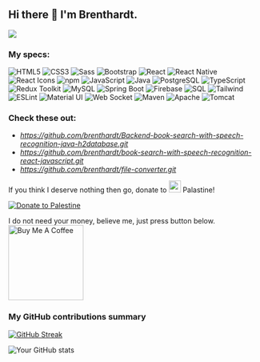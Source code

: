 ## Hi there 👋 I'm Brenthardt.
![](https://komarev.com/ghpvc/?username=brenthardt&color=%2300FF00)
<h3>My specs:</h3>
<p>
  <img alt="HTML5" src="https://img.shields.io/badge/-HTML5-E34F26?style=flat-square&logo=html5&logoColor=white" />
  <img alt="CSS3" src="https://img.shields.io/badge/-CSS3-1572B6?style=flat-square&logo=css3&logoColor=white" />
  <img alt="Sass" src="https://img.shields.io/badge/-Sass-CC6699?style=flat-square&logo=sass&logoColor=white" />
  <img alt="Bootstrap" src="https://img.shields.io/badge/-Bootstrap-7953b3?style=flat-square&logo=bootstrap&logoColor=white" />
  <img alt="React" src="https://img.shields.io/badge/-React-45b8d8?style=flat-square&logo=react&logoColor=white" />
  <img alt="React Native" src="https://img.shields.io/badge/-React%20Native-61DAFB?style=flat-square&logo=react&logoColor=white" />
  <img alt="React Icons" src="https://img.shields.io/badge/React_Icons-61DAFB?style=flat-square&logo=react&logoColor=white" />
  <img alt="npm" src="https://img.shields.io/badge/-NPM-CB3837?style=flat-square&logo=npm&logoColor=white" />
  <img alt="JavaScript" src="https://img.shields.io/badge/-JavaScript-F7DF1E?style=flat-square&logo=javascript&logoColor=black" />
   <img alt="Java" src="https://img.shields.io/badge/-Java-007396?style=flat-square&logo=openjdk&logoColor=white" />
    <img alt="PostgreSQL" src="https://img.shields.io/badge/-PostgreSQL-336791?style=flat-square&logo=postgresql&logoColor=white" />
  <img alt="TypeScript" src="https://img.shields.io/badge/-TypeScript-007ACC?style=flat-square&logo=typescript&logoColor=white" />
  <img alt="Redux Toolkit" src="https://img.shields.io/badge/-Redux%20Toolkit-764ABC?style=flat-square&logo=redux&logoColor=white" />
   <img alt="MySQL" src="https://img.shields.io/badge/-MySQL-4479A1?style=flat-square&logo=mysql&logoColor=white" />
    <img alt="Spring Boot" src="https://img.shields.io/badge/-Spring%20Boot-6DB33F?style=flat-square&logo=spring-boot&logoColor=white" />
  <img alt="Firebase" src="https://img.shields.io/badge/-Firebase-FFCA28?style=flat-square&logo=firebase&logoColor=black" />
  <img alt="SQL" src="https://img.shields.io/badge/SQL-005C84?style=flat-square&logo=mysql&logoColor=white" />
  <img alt="Tailwind" src="https://img.shields.io/badge/-Tailwind-%23F7B93E?style=flat-square&logo=tailwind&logoColor=white" />
  <img alt="ESLint" src="https://img.shields.io/badge/-ESLint-4B32C3?style=flat-square&logo=eslint&logoColor=white" />
  <img alt="Material UI" src="https://img.shields.io/badge/-Material%20UI-0081CB?style=flat-square&logo=material-ui&logoColor=white" />
  <img alt="Web Socket" src="https://img.shields.io/badge/WebSockets-000000?style=flat-square&logo=websockets&logoColor=white" />
  <img alt="Maven" src="https://img.shields.io/badge/-Maven-C60F16?style=flat-square&logo=apache-maven&logoColor=white" />
  <img alt="Apache" src="https://img.shields.io/badge/-Apache-%23D22128?style=flat-square&logo=apache&logoColor=white" />
  <img alt="Tomcat" src="https://img.shields.io/badge/-Tomcat-%23F8DC75?style=flat-square&logo=apache-tomcat&logoColor=black" />
</p>

<h3>Check these out:</h3>
<ul>
 <li><a href="abc0"><i>https://github.com/brenthardt/Backend-book-search-with-speech-recognition-java-h2database.git</i></a></li>
  <li><a href="abc1"><i>https://github.com/brenthardt/book-search-with-speech-recognition-react-javascript.git</i></a></li>
  <li><a href="abc2"><i>https://github.com/brenthardt/file-converter.git</i></a></li>
</ul>

<p>If you think I deserve nothing then go, donate to <img src="https://cdnjs.cloudflare.com/ajax/libs/flag-icon-css/3.5.0/flags/4x3/ps.svg" width="24"> Palastine!</p>
<p>
  <a href="https://oneummah.org.uk/donate/">
    <img src="https://img.shields.io/badge/Donate%20to%20Palestine-FF4D4D?style=for-the-badge&logo=cashapp&labelColor=555" alt="Donate to Palestine">
  </a>
</p>
<div>
  
I do not need your money, believe me, just press button below.  <br>
<a href="https://www.buymeacoffee.com/brenthardt" target="_blank"><img src="https://cdn.buymeacoffee.com/buttons/v2/default-red.png" alt="Buy Me A Coffee" width="150" ></a>
</div>


<h3>My GitHub contributions summary</h3>

[![GitHub Streak](https://github-readme-streak-stats.herokuapp.com?user=brenthardt&theme=dark&ring=fb4362&file=fb4362&currStreakNum=fb4362&currStreakLabel=fb4362&hide_border=true)](https://git.io/streak-stats)

![Your GitHub stats](https://github-readme-stats.vercel.app/api?username=brenthardt&hide_border=true&show_icons=true&bg_color=151515&title_color=fb4362&icon_color=fb4362&text_bold=false&text_color=9e9e9e)
